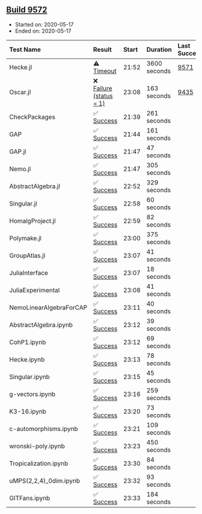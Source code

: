 ## [Build 9572](https://oscarci.mathematik.uni-kl.de/job/oscar/9572/)

* Started on: 2020-05-17
* Ended on: 2020-05-17

| Test Name    | Result | Start | Duration | Last Success | First Failure |
|:-------------|:-------|:------|:---------|:-------------|:--------------|
| Hecke.jl | ⚠ [Timeout](https://oscarci.mathematik.uni-kl.de/job/oscar/9572/artifact/logs/build-9572/Hecke.jl.log) | 21:52 | 3600 seconds | [9571](https://oscarci.mathematik.uni-kl.de/job/oscar/9571/) | [9572](https://oscarci.mathematik.uni-kl.de/job/oscar/9572/) |
| Oscar.jl | ❌ [Failure (status = 1)](https://oscarci.mathematik.uni-kl.de/job/oscar/9572/artifact/logs/build-9572/Oscar.jl.log) | 23:08 | 163 seconds | [9435](https://oscarci.mathematik.uni-kl.de/job/oscar/9435/) | [9436](https://oscarci.mathematik.uni-kl.de/job/oscar/9436/) |
| CheckPackages | ✅ [Success](https://oscarci.mathematik.uni-kl.de/job/oscar/9572/artifact/logs/build-9572/CheckPackages.log) | 21:39 | 261 seconds |  |  |
| GAP | ✅ [Success](https://oscarci.mathematik.uni-kl.de/job/oscar/9572/artifact/logs/build-9572/GAP.log) | 21:44 | 161 seconds |  |  |
| GAP.jl | ✅ [Success](https://oscarci.mathematik.uni-kl.de/job/oscar/9572/artifact/logs/build-9572/GAP.jl.log) | 21:47 | 47 seconds |  |  |
| Nemo.jl | ✅ [Success](https://oscarci.mathematik.uni-kl.de/job/oscar/9572/artifact/logs/build-9572/Nemo.jl.log) | 21:47 | 305 seconds |  |  |
| AbstractAlgebra.jl | ✅ [Success](https://oscarci.mathematik.uni-kl.de/job/oscar/9572/artifact/logs/build-9572/AbstractAlgebra.jl.log) | 22:52 | 329 seconds |  |  |
| Singular.jl | ✅ [Success](https://oscarci.mathematik.uni-kl.de/job/oscar/9572/artifact/logs/build-9572/Singular.jl.log) | 22:58 | 60 seconds |  |  |
| HomalgProject.jl | ✅ [Success](https://oscarci.mathematik.uni-kl.de/job/oscar/9572/artifact/logs/build-9572/HomalgProject.jl.log) | 22:59 | 82 seconds |  |  |
| Polymake.jl | ✅ [Success](https://oscarci.mathematik.uni-kl.de/job/oscar/9572/artifact/logs/build-9572/Polymake.jl.log) | 23:00 | 375 seconds |  |  |
| GroupAtlas.jl | ✅ [Success](https://oscarci.mathematik.uni-kl.de/job/oscar/9572/artifact/logs/build-9572/GroupAtlas.jl.log) | 23:07 | 41 seconds |  |  |
| JuliaInterface | ✅ [Success](https://oscarci.mathematik.uni-kl.de/job/oscar/9572/artifact/logs/build-9572/JuliaInterface.log) | 23:07 | 18 seconds |  |  |
| JuliaExperimental | ✅ [Success](https://oscarci.mathematik.uni-kl.de/job/oscar/9572/artifact/logs/build-9572/JuliaExperimental.log) | 23:08 | 41 seconds |  |  |
| NemoLinearAlgebraForCAP | ✅ [Success](https://oscarci.mathematik.uni-kl.de/job/oscar/9572/artifact/logs/build-9572/NemoLinearAlgebraForCAP.log) | 23:11 | 40 seconds |  |  |
| AbstractAlgebra.ipynb | ✅ [Success](https://oscarci.mathematik.uni-kl.de/job/oscar/9572/artifact/logs/build-9572/AbstractAlgebra.ipynb.log) | 23:12 | 39 seconds |  |  |
| CohP1.ipynb | ✅ [Success](https://oscarci.mathematik.uni-kl.de/job/oscar/9572/artifact/logs/build-9572/CohP1.ipynb.log) | 23:12 | 69 seconds |  |  |
| Hecke.ipynb | ✅ [Success](https://oscarci.mathematik.uni-kl.de/job/oscar/9572/artifact/logs/build-9572/Hecke.ipynb.log) | 23:13 | 78 seconds |  |  |
| Singular.ipynb | ✅ [Success](https://oscarci.mathematik.uni-kl.de/job/oscar/9572/artifact/logs/build-9572/Singular.ipynb.log) | 23:15 | 45 seconds |  |  |
| g-vectors.ipynb | ✅ [Success](https://oscarci.mathematik.uni-kl.de/job/oscar/9572/artifact/logs/build-9572/g-vectors.ipynb.log) | 23:16 | 259 seconds |  |  |
| K3-16.ipynb | ✅ [Success](https://oscarci.mathematik.uni-kl.de/job/oscar/9572/artifact/logs/build-9572/K3-16.ipynb.log) | 23:20 | 73 seconds |  |  |
| c-automorphisms.ipynb | ✅ [Success](https://oscarci.mathematik.uni-kl.de/job/oscar/9572/artifact/logs/build-9572/c-automorphisms.ipynb.log) | 23:21 | 109 seconds |  |  |
| wronski-poly.ipynb | ✅ [Success](https://oscarci.mathematik.uni-kl.de/job/oscar/9572/artifact/logs/build-9572/wronski-poly.ipynb.log) | 23:23 | 450 seconds |  |  |
| Tropicalization.ipynb | ✅ [Success](https://oscarci.mathematik.uni-kl.de/job/oscar/9572/artifact/logs/build-9572/Tropicalization.ipynb.log) | 23:30 | 84 seconds |  |  |
| uMPS(2,2,4)_0dim.ipynb | ✅ [Success](https://oscarci.mathematik.uni-kl.de/job/oscar/9572/artifact/logs/build-9572/uMPS-2-2-4-_0dim.ipynb.log) | 23:32 | 93 seconds |  |  |
| GITFans.ipynb | ✅ [Success](https://oscarci.mathematik.uni-kl.de/job/oscar/9572/artifact/logs/build-9572/GITFans.ipynb.log) | 23:33 | 184 seconds |  |  |
